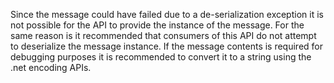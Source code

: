Since the message could have failed due to a de-serialization exception it is not possible for the API to provide the instance of the message. For the same reason is it recommended that consumers of this API do not attempt to deserialize the message instance. If the message contents is required for debugging purposes it is recommended to convert it to a string using the .net encoding APIs.
